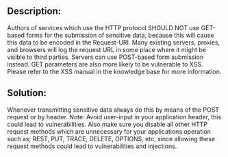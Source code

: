## Description:

Authors of services which use the HTTP protocol SHOULD NOT use GET-based forms for the
submission of sensitive data, because this will cause this data to be
encoded in the Request-URI. Many existing servers, proxies,
and browsers will log the request URL in some place where it might be
visible to third parties. Servers can use POST-based form submission instead.
GET parameters are also more likely to be vulnerable to XSS. Please refer to the
XSS manual in the knowledge base for more information.

## Solution:

Whenever transmitting sensitive data always do this by means of the POST request or by header.
Note: Avoid user-input in your application header, this could lead to vulnerabilities.
Also make sure you disable all other HTTP request methods which are unnecessary for
your applications operation such as; REST, PUT, TRACE, DELETE, OPTIONS, etc, since
allowing these request methods could lead to vulnerabilities and injections.
